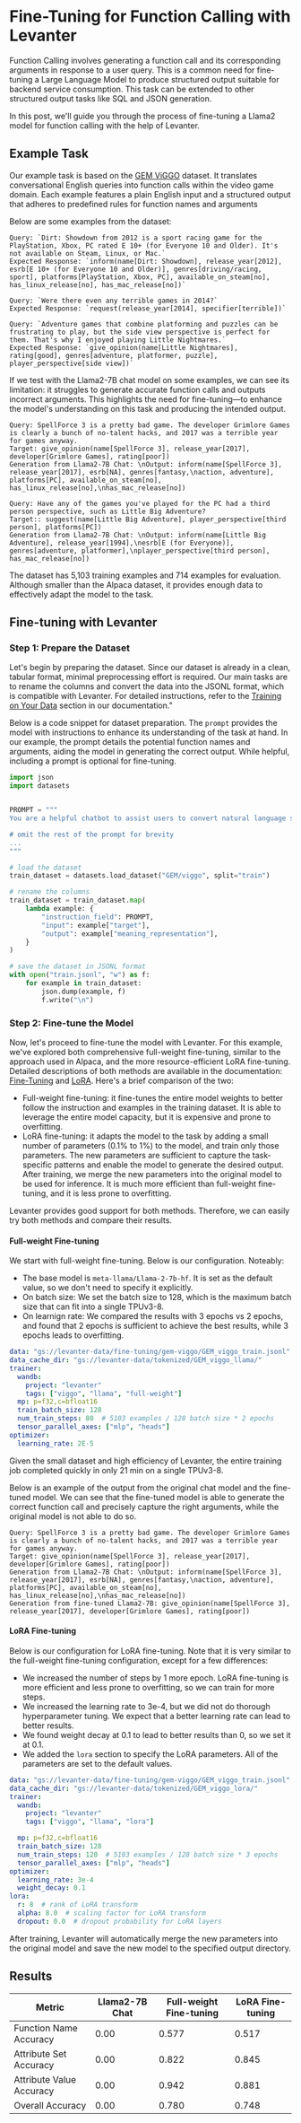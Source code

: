 # Fine-Tuning for Function Calling with Levanter

Function Calling involves generating a function call and its corresponding arguments in response to a user query. 
This is a common need for fine-tuning a Large Language Model to produce structured output suitable for backend service consumption. 
This task can be extended to other structured output tasks like SQL and JSON generation. 

In this post, we'll guide you through the process of fine-tuning a Llama2 model for function calling with the help of Levanter.

## Example Task
Our example task is based on the [GEM ViGGO](https://huggingface.co/datasets/GEM/viggo) dataset. 
It translates conversational English queries into function calls within the video game domain. 
Each example features a plain English input and a structured output that adheres to predefined rules for function names and arguments

Below are some examples from the dataset:

```
Query: `Dirt: Showdown from 2012 is a sport racing game for the PlayStation, Xbox, PC rated E 10+ (for Everyone 10 and Older). It's not available on Steam, Linux, or Mac.`
Expected Response: `inform(name[Dirt: Showdown], release_year[2012], esrb[E 10+ (for Everyone 10 and Older)], genres[driving/racing, sport], platforms[PlayStation, Xbox, PC], available_on_steam[no], has_linux_release[no], has_mac_release[no])`

Query: `Were there even any terrible games in 2014?`
Expected Response: `request(release_year[2014], specifier[terrible])`

Query: `Adventure games that combine platforming and puzzles can be frustrating to play, but the side view perspective is perfect for them. That's why I enjoyed playing Little Nightmares.`
Expected Response: `give_opinion(name[Little Nightmares], rating[good], genres[adventure, platformer, puzzle], player_perspective[side view])`
```

If we test with the Llama2-7B chat model on some examples, we can see its limitation: it struggles to generate accurate function calls and outputs incorrect arguments. 
This highlights the need for fine-tuning—to enhance the model's understanding on this task and producing the intended output.

```
Query: SpellForce 3 is a pretty bad game. The developer Grimlore Games is clearly a bunch of no-talent hacks, and 2017 was a terrible year for games anyway.
Target: give_opinion(name[SpellForce 3], release_year[2017], developer[Grimlore Games], rating[poor])
Generation from Llama2-7B Chat: \nOutput: inform(name[SpellForce 3], release_year[2017], esrb[NA], genres[fantasy,\naction, adventure], platforms[PC], available_on_steam[no], has_linux_release[no],\nhas_mac_release[no])

Query: Have any of the games you've played for the PC had a third person perspective, such as Little Big Adventure?
Target:: suggest(name[Little Big Adventure], player_perspective[third person], platforms[PC])
Generation from Llama2-7B Chat: \nOutput: inform(name[Little Big Adventure], release_year[1994],\nesrb[E (for Everyone)], genres[adventure, platformer],\nplayer_perspective[third person], has_mac_release[no])
```

The dataset has 5,103 training examples and 714 examples for evaluation. 
Although smaller than the Alpaca dataset, it provides enough data to effectively adapt the model to the task.

## Fine-tuning with Levanter

### Step 1: Prepare the Dataset

Let's begin by preparing the dataset. 
Since our dataset is already in a clean, tabular format, minimal preprocessing effort is required. 
Our main tasks are to rename the columns and convert the data into the JSONL format, which is compatible with Levanter. 
For detailed instructions, refer to the [Training on Your Data](docs/Training-on-Your-Data.md) section in our documentation."

Below is a code snippet for dataset preparation. 
The `prompt` provides the model with instructions to enhance its understanding of the task at hand. 
In our example, the prompt details the potential function names and arguments, aiding the model in generating the correct output. 
While helpful, including a prompt is optional for fine-tuning.

```python
import json
import datasets


PROMPT = """
You are a helpful chatbot to assist users to convert natural language sentences into function call.

# omit the rest of the prompt for brevity
... 
"""

# load the dataset
train_dataset = datasets.load_dataset("GEM/viggo", split="train")

# rename the columns
train_dataset = train_dataset.map(
    lambda example: {
        "instruction_field": PROMPT,
        "input": example["target"],
        "output": example["meaning_representation"],
    }
)

# save the dataset in JSONL format
with open("train.jsonl", "w") as f:
    for example in train_dataset:
        json.dump(example, f)
        f.write("\n")
```

### Step 2: Fine-tune the Model

Now, let's proceed to fine-tune the model with Levanter. 
For this example, we've explored both comprehensive full-weight fine-tuning, similar to the approach used in Alpaca, and the more resource-efficient LoRA fine-tuning. Detailed descriptions of both methods are available in the documentation: [Fine-Tuning](docs/Fine-Tuning.md) and [LoRA](docs/LoRA.md). 
Here's a brief comparison of the two:

- Full-weight fine-tuning: it fine-tunes the entire model weights to better follow the instruction and examples in the training dataset. It is able to leverage the entire  model capacity, but it is expensive and prone to overfitting. 
- LoRA fine-tuning: it adapts the model to the task by adding a small number of parameters (0.1% to 1%) to the model, and train only those parameters. The new parameters are sufficient to capture the task-specific patterns and enable the model to generate the desired output. After training, we merge the new parameters into the original model to be used for inference. It is much more efficient than full-weight fine-tuning, and it is less prone to overfitting.

Levanter provides good support for both methods. Therefore, we can easily try both methods and compare their results.

#### Full-weight Fine-tuning

We start with full-weight fine-tuning. Below is our configuration. Noteably:
- The base model is `meta-llama/Llama-2-7b-hf`. It is set as the default value, so we don't need to specify it explicitly.
- On batch size: We set the batch size to 128, which is the maximum batch size that can fit into a single TPUv3-8. 
- On learnign rate: We compared the results with 3 epochs vs 2 epochs, and found that 2 epochs is sufficient to achieve the best results, while 3 epochs leads to overfitting.

```yaml
data: "gs://levanter-data/fine-tuning/gem-viggo/GEM_viggo_train.jsonl"
data_cache_dir: "gs://levanter-data/tokenized/GEM_viggo_llama/"
trainer:
  wandb:
    project: "levanter"
    tags: ["viggo", "llama", "full-weight"]
  mp: p=f32,c=bfloat16
  train_batch_size: 128
  num_train_steps: 80  # 5103 examples / 128 batch size * 2 epochs
  tensor_parallel_axes: ["mlp", "heads"]
optimizer:
  learning_rate: 2E-5
```

Given the small dataset and high efficiency of Levanter, the entire training job completed quickly in only 21 min on a single TPUv3-8. 

Below is an example of the output from the original chat model and the fine-tuned model. We can see that the fine-tuned model is able to generate the correct function call and precisely capture the right arguments, while the original model is not able to do so.

```
Query: SpellForce 3 is a pretty bad game. The developer Grimlore Games is clearly a bunch of no-talent hacks, and 2017 was a terrible year for games anyway.
Target: give_opinion(name[SpellForce 3], release_year[2017], developer[Grimlore Games], rating[poor])
Generation from Llama2-7B Chat: \nOutput: inform(name[SpellForce 3], release_year[2017], esrb[NA], genres[fantasy,\naction, adventure], platforms[PC], available_on_steam[no], has_linux_release[no],\nhas_mac_release[no])
Generation from fine-tuned Llama2-7B: give_opinion(name[SpellForce 3], release_year[2017], developer[Grimlore Games], rating[poor])
```

#### LoRA Fine-tuning

Below is our configuration for LoRA fine-tuning. Note that it is very similar to the full-weight fine-tuning configuration, except for a few differences:
- We increased the number of steps by 1 more epoch. LoRA fine-tuning is more efficient and less prone to overfitting, so we can train for more steps.
- We increased the learning rate to 3e-4, but we did not do thorough hyperparameter tuning. We expect that a better learning rate can lead to better results.
- We found weight decay at 0.1 to lead to better results than 0, so we set it at 0.1.
- We added the `lora` section to specify the LoRA parameters. All of the parameters are set to the default values. 

```yaml
data: "gs://levanter-data/fine-tuning/gem-viggo/GEM_viggo_train.jsonl"
data_cache_dir: "gs://levanter-data/tokenized/GEM_viggo_lora/"
trainer:
  wandb:
    project: "levanter"
    tags: ["viggo", "llama", "lora"]

  mp: p=f32,c=bfloat16
  train_batch_size: 128
  num_train_steps: 120  # 5103 examples / 128 batch size * 3 epochs
  tensor_parallel_axes: ["mlp", "heads"]
optimizer:
  learning_rate: 3e-4
  weight_decay: 0.1
lora:
  r: 8  # rank of LoRA transform
  alpha: 8.0  # scaling factor for LoRA transform
  dropout: 0.0  # dropout probability for LoRA layers
```

After training, Levanter will automatically merge the new parameters into the original model and save the new model to the specified output directory.

## Results

| Metric | Llama2-7B Chat | Full-weight Fine-tuning | LoRA Fine-tuning |
| ------------------------ | ---- | ----- | ----- |
| Function Name Accuracy   | 0.00 | 0.577 | 0.517 |
| Attribute Set Accuracy   | 0.00 | 0.822 | 0.845 |
| Attribute Value Accuracy | 0.00 | 0.942 | 0.881 |
| Overall Accuracy         | 0.00 | 0.780 | 0.748 |
